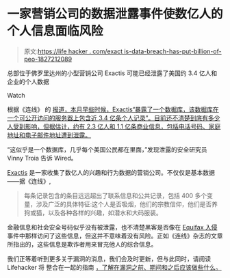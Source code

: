 # 一家营销公司的数据泄露事件使数亿人的个人信息面临风险

> 原文:[https://life hacker . com/exact is-data-breach-has-put-billion-of-peo-1827212089](https://lifehacker.com/exactis-data-breach-has-put-hundreds-of-millions-of-peo-1827212089)

总部位于佛罗里达州的小型营销公司 Exactis 可能已经泄露了美国约 3.4 亿人和企业的个人数据

Watch

根据《连线》 的 [报道，本月早些时候，Exactis“暴露了一个数据库，该数据库在一个可公开访问的服务器上包含近 3.4 亿条个人记录”。目前还不清楚到底有多少人受到影响，但据估计，约有 2.3 亿人和 1.1 亿条商业信息，包括电话号码、家庭地址和电子邮件地址遭到泄露。](https://www.wired.com/story/exactis-database-leak-340-million-records/)

“这似乎是一个数据库，几乎每个美国公民都在里面，”发现泄露的安全研究员 Vinny Troia 告诉 Wired。

[Exactis](http://www.exactis.com/) 是一家收集了数亿人的兴趣和行为数据的营销公司。不仅仅是基本数据——据《连线》,

> 每条记录包含的条目远远超出了联系信息和公共记录，包括 400 多个变量，涉及广泛的具体特征:这个人是否吸烟，他们的宗教信仰，他们是否养狗或猫，以及各种各样的兴趣，如潜水和大码服装。

金融信息和社会安全号码似乎没有被泄露，也不清楚黑客是否像在 [Equifax 入侵](https://twocents.lifehacker.com/surprise-the-equifax-hack-affected-millions-more-peopl-1823427395) 事件中那样访问了这些信息，但这并不意味着没有风险。正如《连线》杂志的文章所指出的，这些信息是欺诈者用来冒充他人的综合信息。

我们正等着听到更多关于漏洞的消息，我们会及时更新，但与此同时，请阅读 Lifehacker 将 整合在一起的指南 [，了解在漏洞之前、期间和之后应该做些什么。](https://twocents.lifehacker.com/what-to-do-if-theres-a-data-breach-1826450129)